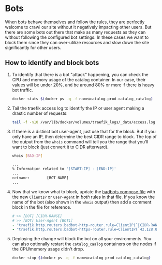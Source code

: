 # Bots

When bots behave themselves and follow the rules, they are perfectly welcome to crawl our site
without it negatively impacting other users. But there are some bots out there that
make as many requests as they can without following the configured bot settings. In these
cases we want to block them since they can over-utilize resources and slow down the site
significantly for other users.

## How to identify and block bots
1. To identify that there is a bot "attack" happening, you can check the CPU and memory usage of the catalog container.
   In our case, their values will be under 20%, and be around 80% or more if there is heavy bot traffic.

   ```bash
   docker stats $(docker ps -q -f name=catalog-prod-catalog_catalog)
   ```

2. Tail the traefik access log to identify the IP or user agent making a drastic number of requests:

   ```bash
   tail -f -n10 /var/lib/docker/volumes/traefik_logs/_data/access.log
   ```

3. If there is a distinct bot user-agent, just use that for the block. But if you only have an IP,
   then determine the best CIDR range to block. The top of the output from the `whois` command
   will tell you the range that you'll want to block (just convert it to CIDR afterward).

   ```bash
   whois [BAD-IP]
   
   ...
   % Information related to '[START-IP] - [END-IP]'
   ...
   netname:        [BOT NAME]
   ...
   ```

4. Now that we know what to block, update the
   [badbots compose file](https://gitlab.msu.edu/msu-libraries/devops/catalog-infrastructure/-/blob/main/configure-playbook/roles/core-stacks/files/docker-compose.badbots.yml)
   with the new `ClientIP` or `User-Agent` in *both* rules in that file. If you know the name
   of the bot (also shown in the `whois` output) then add a comment block in the file for reference.

   ```yaml
   # >> [BOT] [CIDR-RANGE]
   # >> [BOT] User-Agent [BOT1]
   - "traefik.http.routers.badbot-http-router.rule=ClientIP(`[CIDR-RANGE]`) || ClientIP(`[ANOTHER-CIDR]`) || HeadersRegexp(`User-Agent`, `(?i)([BOT1]|[BOT2])`)"
   - "traefik.http.routers.badbot-https-router.rule=ClientIP(`43.128.0.0/10`) || ClientIP(`[ANOTHER-CIDR]`) || HeadersRegexp(`User-Agent`, `(?i)([BOT1]|[BOT2])`)"
   ```

5. Deploying the change will block the bot on all your environments. You can also optionally
   restart the `catalog_caalog` containers on the nodes if the CPU/memory usage didn't
   drop.

   ```bash
   docker stop $(docker ps -q -f name=catalog-prod-catalog_catalog)
   ```
